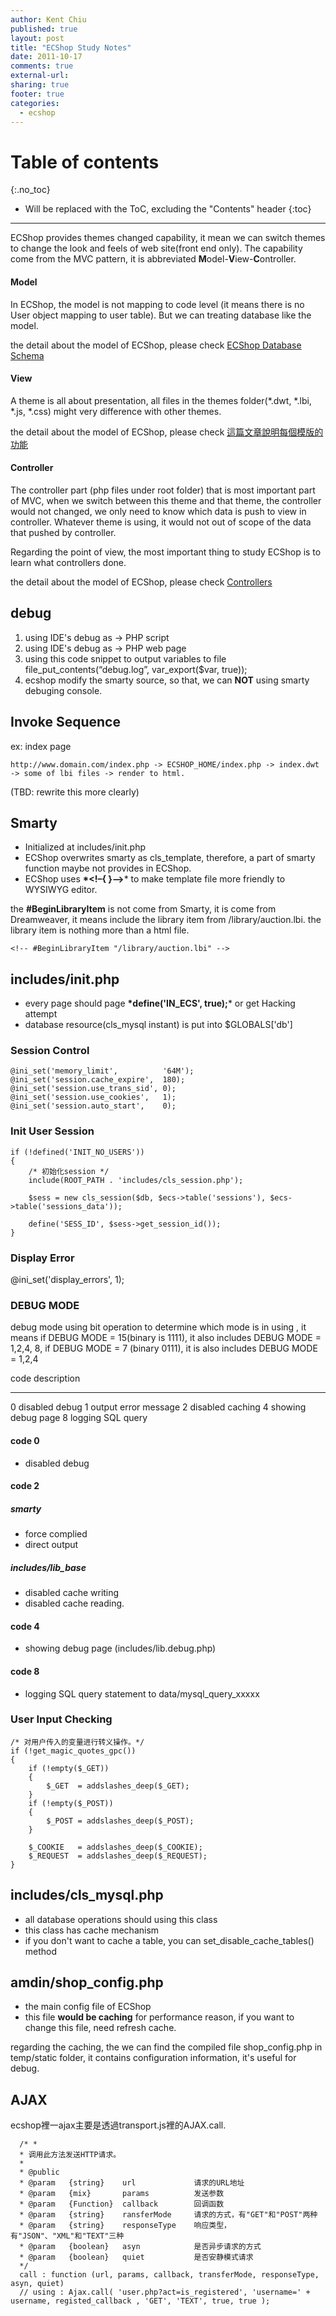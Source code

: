 ```yaml
---
author: Kent Chiu
published: true
layout: post
title: "ECShop Study Notes"
date: 2011-10-17
comments: true
external-url:
sharing: true
footer: true
categories:
  - ecshop
---
```


# Table of contents
{:.no_toc}

* Will be replaced with the ToC, excluding the "Contents" header
{:toc}

----------------------------------------------------------------




ECShop provides themes changed capability, it mean we can switch themes
to change the look and feels of web site(front end only). The capability
come from the MVC pattern, it is abbreviated
**M**odel-**V**iew-**C**ontroller.

#### Model

In ECShop, the model is not mapping to code level (it means there is no
User object mapping to user table). But we can treating database like
the model.

the detail about the model of ECShop, please check [ECShop Database
Schema](http://wiki.kent-chiu.com/doku.php?id=ecshop:database_schema "ecshop:database_schema")

#### View

A theme is all about presentation, all files in the themes
folder(\*.dwt, \*.lbi, \*.js, \*.css) might very difference with other
themes.

the detail about the model of ECShop, please check
[這篇文章說明每個模版的功能](http://wiki.kent-chiu.com/doku.php?id=ecshop:template_index "ecshop:template_index")

#### Controller

The controller part (php files under root folder) that is most important
part of MVC, when we switch between this theme and that theme, the
controller would not changed, we only need to know which data is push to
view in controller. Whatever theme is using, it would not out of scope
of the data that pushed by controller.

Regarding the point of view, the most important thing to study ECShop is
to learn what controllers done.

the detail about the model of ECShop, please check
[Controllers](http://wiki.kent-chiu.com/doku.php?id=ecshop:controller_pages "ecshop:controller_pages")

debug
-----

1.  using IDE's debug as → PHP script
2.  using IDE's debug as → PHP web page
3.  using this code snippet to output variables to file
    file\_put\_contents(“debug.log”, var\_export(\$var, true));
4.  ecshop modify the smarty source, so that, we can **NOT** using
    smarty debuging console.

Invoke Sequence
---------------

ex: index page


```
http://www.domain.com/index.php -> ECSHOP_HOME/index.php -> index.dwt -> some of lbi files -> render to html.

```

(TBD: rewrite this more clearly)

Smarty
------

-   Initialized at includes/init.php
-   ECShop overwrites smarty as cls\_template, therefore, a part of
    smarty function maybe not provides in ECShop.
-   ECShop uses **\*\<!–{ }–\>**\* to make template file more friendly
    to WYSIWYG editor.

the **\#BeginLibraryItem** is not come from Smarty, it is come from
Dreamweaver, it means include the library item from
/library/auction.lbi. the library item is nothing more than a html file.


```
<!-- #BeginLibraryItem "/library/auction.lbi" --> 

```

includes/init.php
-----------------

-   every page should page **\*define('IN\_ECS', true);**\* or get
    Hacking attempt
-   database resource(cls\_mysql instant) is put into \$GLOBALS['db']

### Session Control


```
@ini_set('memory_limit',          '64M');
@ini_set('session.cache_expire',  180);
@ini_set('session.use_trans_sid', 0);
@ini_set('session.use_cookies',   1);
@ini_set('session.auto_start',    0);

```

### Init User Session


```
if (!defined('INIT_NO_USERS'))
{
    /* 初始化session */
    include(ROOT_PATH . 'includes/cls_session.php');
 
    $sess = new cls_session($db, $ecs->table('sessions'), $ecs->table('sessions_data'));
 
    define('SESS_ID', $sess->get_session_id());
}

```

### Display Error

@ini\_set('display\_errors', 1);

### DEBUG MODE

debug mode using bit operation to determine which mode is in using , it
means if DEBUG MODE = 15(binary is 1111), it also includes DEBUG MODE =
1,2,4, 8, if DEBUG MODE = 7 (binary 0111), it is also includes DEBUG
MODE = 1,2,4

  code   description
  ------ ----------------------
  0      disabled debug
  1      output error message
  2      disabled caching
  4      showing debug page
  8      logging SQL query

#### code 0

-   disabled debug

#### code 2

##### smarty

-   force complied
-   direct output

##### includes/lib\_base

-   disabled cache writing
-   disabled cache reading.

#### code 4

-   showing debug page (includes/lib.debug.php)

#### code 8

-   logging SQL query statement to data/mysql\_query\_xxxxx

### User Input Checking


```
/* 对用户传入的变量进行转义操作。*/
if (!get_magic_quotes_gpc())
{
    if (!empty($_GET))
    {
        $_GET  = addslashes_deep($_GET);
    }
    if (!empty($_POST))
    {
        $_POST = addslashes_deep($_POST);
    }
 
    $_COOKIE   = addslashes_deep($_COOKIE);
    $_REQUEST  = addslashes_deep($_REQUEST);
}

```

includes/cls\_mysql.php
-----------------------

-   all database operations should using this class
-   this class has cache mechanism
-   if you don't want to cache a table, you can
    set\_disable\_cache\_tables() method

amdin/shop\_config.php
----------------------

-   the main config file of ECShop
-   this file **would be caching** for performance reason, if you want
    to change this file, need refresh cache.

regarding the caching, the we can find the compiled file
shop\_config.php in temp/static folder, it contains configuration
information, it's useful for debug.

AJAX
----

ecshop裡一ajax主要是透過transport.js裡的AJAX.call.


```
  /* *
  * 调用此方法发送HTTP请求。
  *
  * @public
  * @param   {string}    url             请求的URL地址
  * @param   {mix}       params          发送参数
  * @param   {Function}  callback        回调函数
  * @param   {string}    ransferMode     请求的方式，有"GET"和"POST"两种
  * @param   {string}    responseType    响应类型，有"JSON"、"XML"和"TEXT"三种
  * @param   {boolean}   asyn            是否异步请求的方式
  * @param   {boolean}   quiet           是否安静模式请求
  */
  call : function (url, params, callback, transferMode, responseType, asyn, quiet)
  // using : Ajax.call( 'user.php?act=is_registered', 'username=' + username, registed_callback , 'GET', 'TEXT', true, true );

```


